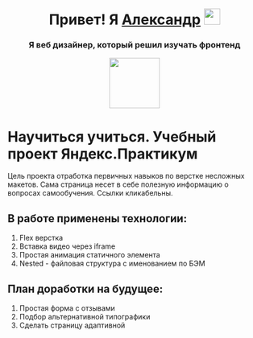 <h1 align="center">Привет! Я <a href="https://www.behance.net/Alexndr_Korol" target="_blank">Александр</a>
<img src="https://github.com/blackcater/blackcater/raw/main/images/Hi.gif" height="32"/></h1>
<h3 align="center">Я веб дизайнер, который решил изучать фронтенд</h3>
<div id="header" align="center">
  <img src="https://media.giphy.com/media/scZPhLqaVOM1qG4lT9/giphy.gif" width="100"/>
</div>



# Научиться учиться. Учебный проект Яндекс.Практикум #

Цель проекта отработка первичных навыков по верстке несложных макетов.
Сама страница несет в себе полезную информацию о вопросах самообучения. Ссылки кликабельны.

## В работе применены технологии:
1. Flex верстка
2. Вставка видео через iframe
3. Простая анимация статичного элемента
4. Nested - файловая структура с именованием по БЭМ

## План доработки на будущее:
1. Простая форма с отзывами
2. Подбор альтернативной типографики
3. Сделать страницу адаптивной
